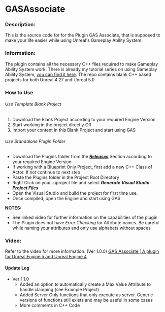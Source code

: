 # GASAssociate

### Description:

This is the source code for for the Plugin GAS Associate, that is supposed to make your life easier while using Unreal's Gameplay Ability System.

### Information:

The plugin contains all the necessary C++ files required to make Gameplay Ability System work. There is already my tutorial series on using Gameplay Ability System, [you can find it here](https://www.youtube.com/playlist?list=PLeEXbS_TaXrAbfoPYSNROqe1fDQfQHTfo). The repo contains blank C++ based projects for both Unreal 4.27 and Unreal 5.0

### How to Use
###### Use Template Blank Project

 1. Download the Blank Project according to your required Engine Version
 2. Start working in the project directly OR
 3. Import your content in this Blank Project and start using GAS

###### Use Standalone Plugin Folder

 - Download the Plugins folder from the [***Releases***](https://github.com/archangel4031/GASAssociate/releases) Section according to your required Engine Version
 - If working with a Blueprint Only Project, first add a new C++ Class of Actor. If not continue to next step
 - Paste the Plugins folder in the Project Root Directory
 - Right Click on your .uproject file and select ***Generate Visual Studio Project Files***
 - Open the Visual Studio and build the project for first time use.
 - Once compiled, open the Engine and start using GAS

**NOTES:** 

 - See linked video for further information on the capabilities of the plugin
 - The Plugin does not have *Error Checking* for Attribute names. Be careful while naming your attributes and only use alphabets without spaces
 
### Video:
Refer to the video for more information. (Ver 1.0.0)
[GAS Associate | A plugin for Unreal Engine 5 and Unreal Engine 4](https://youtu.be/ett9ZTHYN8g)

#### Update Log

 - Ver 1.1.0
	 - Added an option to automatically create a Max Value Attribute to handle clamping (see Example Project)
	 - Added Server Only functions that only execute as server. Generic versions of functions still exists and may be useful in some cases
	 - More comments in C++ Code